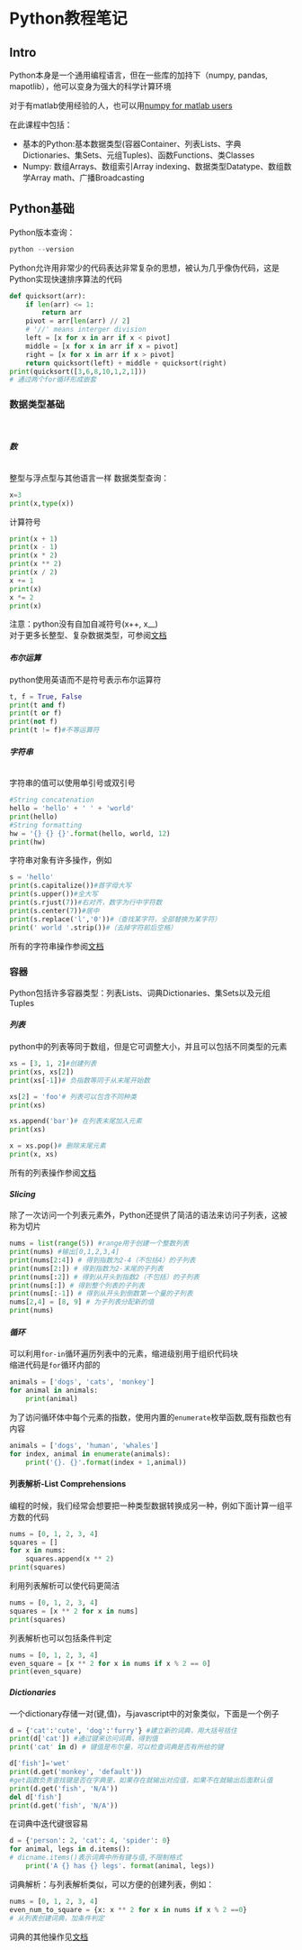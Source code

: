 # Python教程笔记

## Intro

Python本身是一个通用编程语言，但在一些库的加持下（numpy, pandas, mapotlib），他可以变身为强大的科学计算环境

对于有matlab使用经验的人，也可以用[numpy for matlab users](https://docs.scipy.org/doc/numpy-dev/user/numpy-for-matlab-users.html)

在此课程中包括：  

* 基本的Python:基本数据类型(容器Container、列表Lists、字典Dictionaries、集Sets、元组Tuples)、函数Functions、类Classes
* Numpy: 数组Arrays、数组索引Array indexing、数据类型Datatype、数组数学Array math、广播Broadcasting

## Python基础

Python版本查询：  

```python
python --version
```

Python允许用非常少的代码表达非常复杂的思想，被认为几乎像伪代码，这是Python实现快速排序算法的代码  

```python
def quicksort(arr):
    if len(arr) <= 1:
        return arr
    pivot = arr[len(arr) // 2]
    # '//' means interger division
    left = [x for x in arr if x < pivot]
    middle = [x for x in arr if x = pivot]
    right = [x for x in arr if x > pivot]
    return quicksort(left) + middle + quicksort(right)
print(quicksort([3,6,8,10,1,2,1]))
# 通过两个for循环形成嵌套
```

### 数据类型基础

</br>

#### ***数***

</br>
整型与浮点型与其他语言一样  
数据类型查询：

```Python
x=3
print(x,type(x))
```

计算符号

```python
print(x + 1)
print(x - 1)
print(x * 2)
print(x ** 2)
print(x / 2)
x += 1
print(x)
x *= 2
print(x)
```

注意：python没有自加自减符号(x++, x__)  
对于更多长整型、复杂数据类型，可参阅[文档](https://docs.python.org/3.7/library/stdtypes.html#numeric-types-int-float-long-complex)
</br>

#### ***布尔运算***


python使用英语而不是符号表示布尔运算符

```python
t, f = True, False
print(t and f)
print(t or f)
print(not f)
print(t != f)#不等运算符
```

#### ***字符串***

</br>
字符串的值可以使用单引号或双引号

```python
#String concatenation
hello = 'hello' + ' ' + 'world'
print(hello)
#String formatting
hw = '{} {} {}'.format(hello, world, 12)
print(hw)
```

字符串对象有许多操作，例如

```python
s = 'hello'
print(s.capitalize())#首字母大写
print(s.upper())#全大写
print(s.rjust(7))#右对齐，数字为行中字符数
print(s.center(7))#居中
print(s.replace('l','0'))#（查找某字符，全部替换为某字符）
print(' world '.strip())#（去掉字符前后空格）
```

所有的字符串操作参阅[文档](https://docs.python.org/3.7/library/stdtypes.html#string-methods)

### 容器

Python包括许多容器类型：列表Lists、词典Dictionaries、集Sets以及元组Tuples
</br>

#### ***列表***


python中的列表等同于数组，但是它可调整大小，并且可以包括不同类型的元素

```python
xs = [3, 1, 2]#创建列表
print(xs, xs[2])
print(xs[-1])# 负指数等同于从末尾开始数

xs[2] = 'foo'# 列表可以包含不同种类
print(xs)

xs.append('bar')# 在列表末尾加入元素
print(xs)

x = xs.pop()# 删除末尾元素
print(x, xs)
```

所有的列表操作参阅[文档](https://docs.python.org/3.7/tutorial/datastructures.html#more-on-lists)

#### ***Slicing***  


除了一次访问一个列表元素外，Python还提供了简洁的语法来访问子列表，这被称为切片

```python
nums = list(range(5)) #range用于创建一个整数列表
print(nums) #输出[0,1,2,3,4]
print(nums[2:4]) # 得到指数为2-4（不包括4）的子列表
print(nums[2:]) # 得到指数为2-末尾的子列表
print(nums[:2]) # 得到从开头到指数2（不包括）的子列表
print(nums[:]) # 得到整个列表的子列表
print(nums[:-1]) # 得到从开头到倒数第一个量的子列表
nums[2,4] = [8, 9] # 为子列表分配新的值
print(nums)
```

#### ***循环***


可以利用`for-in`循环遍历列表中的元素，缩进级别用于组织代码块  
缩进代码是`for`循环内部的

```python
animals = ['dogs', 'cats', 'monkey']
for animal in animals:
    print(animal)
```


为了访问循环体中每个元素的指数，使用内置的`enumerate`枚举函数,既有指数也有内容

```python
animals = ['dogs', 'human', 'whales']
for index, animal in enumerate(animals):
    print('{}. {}'.format(index + 1,animal))
```

#### 列表解析-List Comprehensions


编程的时候，我们经常会想要把一种类型数据转换成另一种，例如下面计算一组平方数的代码  

```python
nums = [0, 1, 2, 3, 4]
squares = []
for x in nums:
    squares.append(x ** 2)
print(squares)
```

利用列表解析可以使代码更简洁

```python
nums = [0, 1, 2, 3, 4]
squares = [x ** 2 for x in nums]
print(squares)
```

列表解析也可以包括条件判定

```python
nums = [0, 1, 2, 3, 4]
even_square = [x ** 2 for x in nums if x % 2 == 0]
print(even_square)
```

#### ***Dictionaries***

一个dictionary存储一对(键,值)，与javascript中的对象类似，下面是一个例子

```python
d = {'cat':'cute', 'dog':'furry'} #建立新的词典，用大括号括住
print(d['cat']) #通过键来访问词典，得到值
print('cat' in d) # 键值是布尔量，可以检查词典是否有所给的键
```

```python
d['fish']='wet'
print(d.get('monkey', 'default')) 
#get函数负责查找键是否在字典里，如果存在就输出对应值，如果不在就输出后面默认值
print(d.get('fish', 'N/A'))
del d['fish']
print(d.get('fish', 'N/A'))
```
在词典中迭代键很容易

```python
d = {'person': 2, 'cat': 4, 'spider': 0}
for animal, legs in d.items():
# dicname.items()表示词典中所有键与值,不限制格式
    print('A {} has {} legs'. format(animal, legs))
``` 

词典解析：与列表解析类似，可以方便的创建列表，例如：

```python
nums = [0, 1, 2, 3, 4]
even_num_to_square = {x: x ** 2 for x in nums if x % 2 ==0}
# 从列表创建词典，加条件判定
```

词典的其他操作见[文档](https://docs.python.org/2/library/stdtypes.html#dict)





